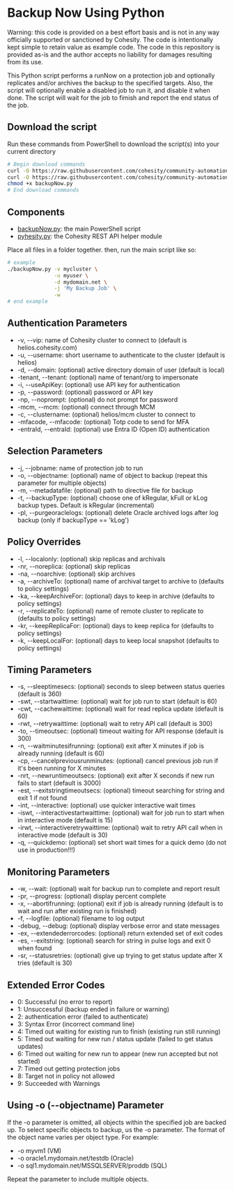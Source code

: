 # Backup Now Using Python

Warning: this code is provided on a best effort basis and is not in any way officially supported or sanctioned by Cohesity. The code is intentionally kept simple to retain value as example code. The code in this repository is provided as-is and the author accepts no liability for damages resulting from its use.

This Python script performs a runNow on a protection job and optionally replicates and/or archives the backup to the specified targets. Also, the script will optionally enable a disabled job to run it, and disable it when done. The script will wait for the job to fimish and report the end status of the job.

## Download the script

Run these commands from PowerShell to download the script(s) into your current directory

```bash
# Begin download commands
curl -O https://raw.githubusercontent.com/cohesity/community-automation-samples/main/python/backupNow/backupNow.py
curl -O https://raw.githubusercontent.com/cohesity/community-automation-samples/main/python/pyhesity.py
chmod +x backupNow.py
# End download commands
```

## Components

* [backupNow.py](https://raw.githubusercontent.com/cohesity/community-automation-samples/main/python/backupNow/backupNow.py): the main PowerShell script
* [pyhesity.py](https://raw.githubusercontent.com/cohesity/community-automation-samples/main/python/pyhesity/pyhesity.py): the Cohesity REST API helper module

Place all files in a folder together. then, run the main script like so:

```bash
# example
./backupNow.py -v mycluster \
               -u myuser \
               -d mydomain.net \
               -j 'My Backup Job' \
               -w
# end example
```

## Authentication Parameters

* -v, --vip: name of Cohesity cluster to connect to (default is helios.cohesity.com)
* -u, --username: short username to authenticate to the cluster (default is helios)
* -d, --domain: (optional) active directory domain of user (default is local)
* -tenant, --tenant: (optional) name of tenant/org to impersonate
* -i, --useApiKey: (optional) use API key for authentication
* -p, --password: (optional) password or API key
* -np, --noprompt: (optional) do not prompt for password
* -mcm, --mcm: (optional) connect through MCM
* -c, --clustername: (optional) helios/mcm cluster to connect to
* -mfacode, --mfacode: (optional) Totp code to send for MFA
* -entraId, --entraId: (optional) use Entra ID (Open ID) authentication

## Selection Parameters

* -j, --jobname: name of protection job to run
* -o, --objectname: (optional) name of object to backup (repeat this parameter for multiple objects)
* -m, --metadatafile: (optional) path to directive file for backup
* -t, --backupType: (optional) choose one of kRegular, kFull or kLog backup types. Default is kRegular (incremental)
* -pl, --purgeoraclelogs: (optional) delete Oracle archived logs after log backup (only if backupType == 'kLog')

## Policy Overrides

* -l, --localonly: (optional) skip replicas and archivals
* -nr, --noreplica: (optional) skip replicas
* -na, --noarchive: (optional) skip archives
* -a, --archiveTo: (optional) name of archival target to archive to (defaults to policy settings)
* -ka, --keepArchiveFor: (optional) days to keep in archive (defaults to policy settings)
* -r, --replicateTo: (optional) name of remote cluster to replicate to (defaults to policy settings)
* -kr, --keepReplicaFor: (optional) days to keep replica for (defaults to policy settings)
* -k, --keepLocalFor: (optional) days to keep local snapshot (defaults to policy settings)

## Timing Parameters

* -s, --sleeptimesecs: (optional) seconds to sleep between status queries (default is 360)
* -swt, --startwaittime: (optional) wait for job run to start (default is 60)
* -cwt, --cachewaittime: (optional) wait for read replica update (default is 60)
* -rwt, --retrywaittime: (optional) wait to retry API call (default is 300)
* -to, --timeoutsec: (optional) timeout waiting for API response (default is 300)
* -n, --waitminutesifrunning: (optional) exit after X minutes if job is already running (default is 60)
* -cp, --cancelpreviousrunminutes: (optional) cancel previous job run if it's been running for X minutes
* -nrt, --newruntimeoutsecs: (optional) exit after X seconds if new run fails to start (default is 3000)
* -est, --exitstringtimeoutsecs: (optional) timeout searching for string and exit 1 if not found
* -int, --interactive: (optional) use quicker interactive wait times
* -iswt, --interactivestartwaittime: (optional) wait for job run to start when in interactive mode (default is 15)
* -irwt, --interactiveretrywaittime: (optional) wait to retry API call  when in interactive mode (default is 30)
* -q, --quickdemo: (optional) set short wait times for a quick demo (do not use in production!!!)

## Monitoring Parameters

* -w, --wait: (optional) wait for backup run to complete and report result
* -pr, --progress: (optional) display percent complete
* -x, --abortifrunning: (optional) exit if job is already running (default is to wait and run after existing run is finished)
* -f, --logfile: (optional) filename to log output
* -debug, --debug: (optional) display verbose error and state messages
* -ex, --extendederrorcodes: (optional) return extended set of exit codes
* -es, --exitstring: (optional) search for string in pulse logs and exit 0 when found
* -sr, --statusretries: (optional) give up trying to get status update after X tries (default is 30)

## Extended Error Codes

* 0: Successful (no error to report)
* 1: Unsuccessful (backup ended in failure or warning)
* 2: authentication error (failed to authenticate)
* 3: Syntax Error (incorrect command line)
* 4: Timed out waiting for existing run to finish (existing run still running)
* 5: Timed out waiting for new run / status update (failed to get status updates)
* 6: Timed out waiting for new run to appear (new run accepted but not started)
* 7: Timed out getting protection jobs
* 8: Target not in policy not allowed
* 9: Succeeded with Warnings

## Using -o (--objectname) Parameter

If the -o parameter is omitted, all objects within the specified job are backed up. To select specific objects to backup, us the -o parameter. The format of the object name varies per object type. For example:

* -o myvm1 (VM)
* -o oracle1.mydomain.net/testdb (Oracle)
* -o sql1.mydomain.net/MSSQLSERVER/proddb (SQL)

Repeat the parameter to include multiple objects.
